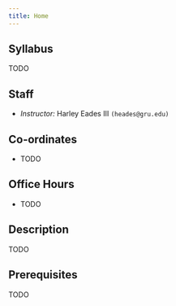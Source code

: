 ```yaml
---
title: Home 
---
```


## Syllabus

TODO

## Staff

+ *Instructor:* Harley Eades III `(heades@gru.edu)`

## Co-ordinates 

- TODO 


## Office Hours

- TODO

## Description

TODO

## Prerequisites

TODO

